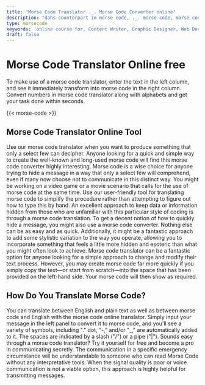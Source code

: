 ```yaml
---
title: 'Morse Code Translator ._. Morse Code Converter online'
description: "dahs counterpart in morse code, ._. morse code, morse code mnemonics, morse code machine name, mi morse code, d in morse code, how to say hi in morse code, why was morse code invented"
type: morsecode
keywords: 'online course for, Content Writer, Graphic Designer, Web Developer, Software Engineer, Frontend Developer graphic designer, UI designer, digital marketing'
draft: false
---
```


# Morse Code Translator Online free

To make use of  a morse code translator, enter the text in the left column, and see it immediately transform into morse code in the right column. Convert numbers in morse code translator along with alphabets and get your task done within seconds.

{{< morse-code >}}

## Morse Code Translator Online Tool
Use our morse code translator when you want to produce something that only a select few can decipher. Anyone looking for a quick and simple way to create the well-known and long-used morse code will find this morse code converter highly interesting. Morse code is a wise choice for anyone trying to hide a message in a way that only a select few will comprehend, even if many now choose not to communicate in this distinct way. 
You might be working on a video game or a movie scenario that calls for the use of morse code at the same time. Use our user-friendly tool for translating morse code to simplify the procedure rather than attempting to figure out how to type this by hand. An excellent approach to keep data or information hidden from those who are unfamiliar with this particular style of coding is through a morse code translation.
To get a decent notion of how to quickly hide a message, you might also use a morse code converter. Nothing else can be as easy and as quick. Additionally, it might be a fantastic approach to add some stylistic variation to the way you operate, allowing you to incorporate something that feels a little more hidden and esoteric than what you might often look to achieve.
Morse code translator can be a fantastic option for anyone looking for a simple approach to change and modify their text process. However, you may create morse code far more quickly if you simply copy the text—or start from scratch—into the space that has been provided on the left-hand side. Your morse code will then show as required.


## How Do You Translate Morse Code?
You can translate between English and plain text as well as between morse code and English with the morse code online translator. Simply input your message in the left panel to convert it to morse code, and you'll see a variety of symbols, including "." dot, "-," and/or "_," are automatically added to it. The spaces are indicated by a slash ("/") or a pipe ("|").
Sounds easy through a morse code translator? Try it yourself for free and become a pro in communicating secretly. 
The communication in a specific emergency circumstance will be understandable to someone who can read Morse Code without any interpretative tools. When the signal quality is poor or voice communication is not a viable option, this approach is highly helpful for transmitting messages.

